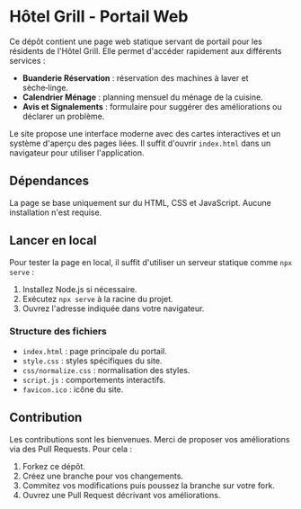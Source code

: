 # Hôtel Grill - Portail Web

Ce dépôt contient une page web statique servant de portail pour les résidents de l'Hôtel Grill. Elle permet d'accéder rapidement aux différents services :

- **Buanderie Réservation** : réservation des machines à laver et sèche‑linge.
- **Calendrier Ménage** : planning mensuel du ménage de la cuisine.
- **Avis et Signalements** : formulaire pour suggérer des améliorations ou déclarer un problème.

Le site propose une interface moderne avec des cartes interactives et un système d'aperçu des pages liées. Il suffit d'ouvrir `index.html` dans un navigateur pour utiliser l'application.

## Dépendances

La page se base uniquement sur du HTML, CSS et JavaScript. Aucune installation n'est requise.

## Lancer en local

Pour tester la page en local, il suffit d'utiliser un serveur statique comme `npx serve` :

1. Installez Node.js si nécessaire.
2. Exécutez `npx serve` à la racine du projet.
3. Ouvrez l'adresse indiquée dans votre navigateur.

### Structure des fichiers

- `index.html` : page principale du portail.
- `style.css` : styles spécifiques du site.
- `css/normalize.css` : normalisation des styles.
- `script.js` : comportements interactifs.
- `favicon.ico` : icône du site.

## Contribution

Les contributions sont les bienvenues. Merci de proposer vos améliorations via des Pull Requests. Pour cela :

1. Forkez ce dépôt.
2. Créez une branche pour vos changements.
3. Commitez vos modifications puis poussez la branche sur votre fork.
4. Ouvrez une Pull Request décrivant vos améliorations.

